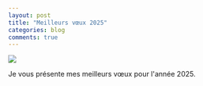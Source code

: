 ```yaml
---
layout: post
title: "Meilleurs vœux 2025"
categories: blog
comments: true
---
```


![](https://github.com/homeostasie/bouquins/raw/master/_pics/blog/2022/new-year.gif)

Je vous présente mes meilleurs vœux pour l'année 2025. 
